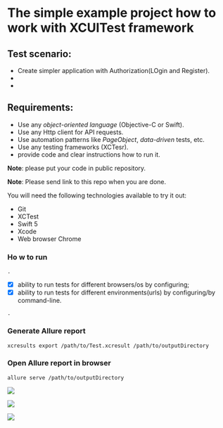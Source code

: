 # The simple example project how to work with XCUITest framework

## Test scenario:
- Create simpler application with Authorization(LOgin and Register).
- 
-  
    
## Requirements:
- Use any *object-oriented language* (Objective-C or Swift).
- Use any Http client for API requests.
- Use automation patterns like *PageObject*, *data-driven* tests, etc.
- Use any testing frameworks (XCTesr). 
- provide code and clear instructions how to run it.

**Note**: please put your code in public repository.

**Note**: Please send link to this repo when you are done.


You will need the following technologies available to try it out:
* Git
* XCTest
* Swift 5
* Xcode 
* Web browser Chrome

### Ho w to run

```.```

- [x] ability to run tests for different browsers/os by configuring;
- [x] ability to run tests for different environments(urls) by configuring/by command-line.

```.``` 

### Generate Allure report 

```xcresults export /path/to/Test.xcresult /path/to/outputDirectory```

### Open Allure report in browser

```allure serve /path/to/outputDirectory```


![](https://c.radikal.ru/c18/2006/d4/8a941a65e312.png) 

![](https://b.radikal.ru/b10/2006/59/954d84d137fd.png)

![](https://b.radikal.ru/b02/2006/4d/d27d2999a522.png)
